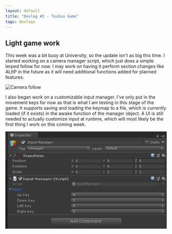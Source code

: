 ```yaml
---
layout: default
title: "Devlog #3 - Touhou Game"
tags: devlogs
---
```


## Light game work

This week was a bit busy at University, so the update isn't as big this time. I started working on a camera manager script, which just does a simple lerped follow for now. I may work on having it perform section changes like ALttP in the future as it will need additional functions added for planned features.

![Camera follow](/images/devlogs/3/camera_lerp.gif)

I also began work on a customizable input manager. I've only put in the movement keys for now as that is what I am testing in this stage of the game. It supports saving and loading the keymap to a file, which is currently loaded (if it exists) in the awake function of the manager object. A UI is still needed to actually customize input at runtime, which will most likely be the first thing I work on this coming week.

![Input Manager inspector](/images/devlogs/3/input_serialization.png)
